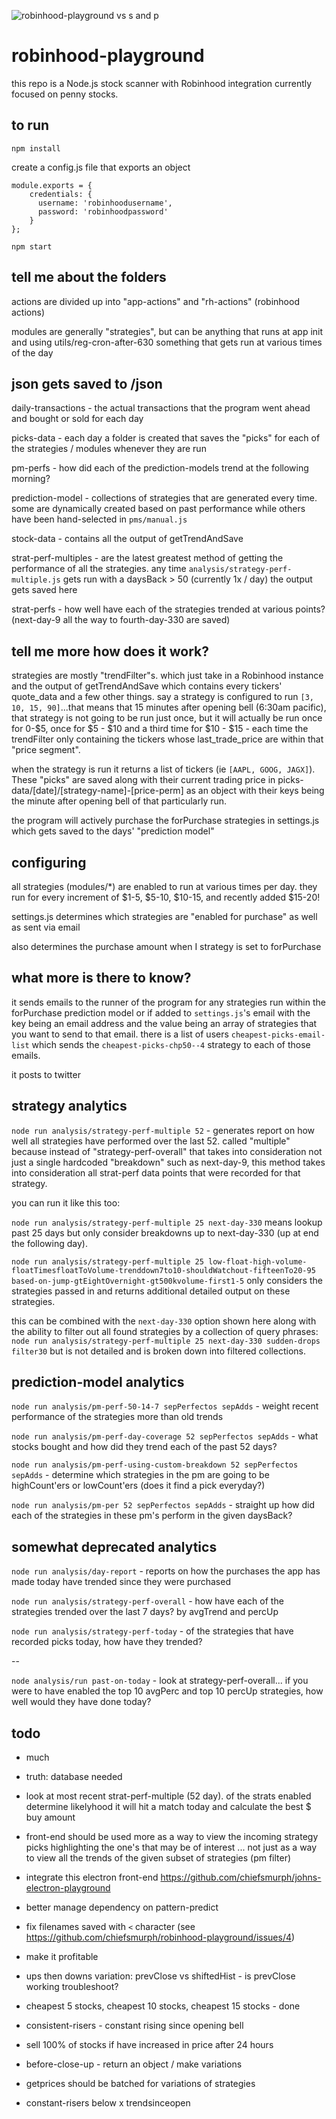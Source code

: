 ![robinhood-playground vs s and p](https://user-images.githubusercontent.com/11671559/45862255-d59bd780-bd25-11e8-9dd3-dff4b54f3ded.png)

# robinhood-playground

this repo is a Node.js stock scanner with Robinhood integration currently focused on penny stocks.

## to run

`npm install`

create a config.js file that exports an object
```
module.exports = {
    credentials: {
      username: 'robinhoodusername',
      password: 'robinhoodpassword'
    }
};
```

`npm start`

## tell me about the folders

actions are divided up into "app-actions" and "rh-actions" (robinhood actions)

modules are generally "strategies", but can be anything that runs at app init and using utils/reg-cron-after-630 something that gets run at various times of the day

## json gets saved to /json

daily-transactions - the actual transactions that the program went ahead and bought or sold for each day

picks-data - each day a folder is created that saves the "picks" for each of the strategies / modules whenever they are run

pm-perfs - how did each of the prediction-models trend at the following morning?

prediction-model - collections of strategies that are generated every time.  some are dynamically created based on past performance while others have been hand-selected in `pms/manual.js`

stock-data - contains all the output of getTrendAndSave

strat-perf-multiples - are the latest greatest method of getting the performance of all the strategies.  any time `analysis/strategy-perf-multiple.js` gets run with a daysBack > 50 (currently 1x / day) the output gets saved here

strat-perfs - how well have each of the strategies trended at various points? (next-day-9 all the way to fourth-day-330 are saved)



## tell me more how does it work?

strategies are mostly "trendFilter"s.  which just take in a Robinhood instance and the output of getTrendAndSave which contains every tickers' quote_data and a few other things.  say a strategy is configured to run `[3, 10, 15, 90]`...that means that 15 minutes after opening bell (6:30am pacific), that strategy is not going to be run just once, but it will actually be run once for 0-$5, once for $5 - $10 and a third time for $10 - $15 - each time the trendFilter only containing the tickers whose last_trade_price are within that "price segment".

when the strategy is run it returns a list of tickers (ie `[AAPL, GOOG, JAGX]`).  These "picks" are saved along with their current trading price in picks-data/[date]/[strategy-name]-[price-perm] as an object with their keys being the minute after opening bell of that particularly run.

the program will actively purchase the forPurchase strategies in settings.js which gets saved to the days' "prediction model"

## configuring

all strategies (modules/*) are enabled to run at various times per day.  they run for every increment of $1-5, $5-10, $10-15, and recently added $15-20!

settings.js determines which strategies are "enabled for purchase" as well as sent via email

also determines the purchase amount when I strategy is set to forPurchase

## what more is there to know?

it sends emails to the runner of the program for any strategies run within the forPurchase prediction model or if added to `settings.js`'s email with the key being an email address and the value being an array of strategies that you want to send to that email.  there is a list of users `cheapest-picks-email-list` which sends the `cheapest-picks-chp50--4` strategy to each of those emails.

it posts to twitter

## strategy analytics

`node run analysis/strategy-perf-multiple 52` - generates report on how well all strategies have performed over the last 52.  called "multiple" because instead of "strategy-perf-overall" that takes into consideration not just a single hardcoded "breakdown" such as next-day-9, this method takes into consideration all strat-perf data points that were recorded for that strategy.  

you can run it like this too:

`node run analysis/strategy-perf-multiple 25 next-day-330` means lookup past 25 days but only consider breakdowns up to next-day-330 (up at end the following day).   

`node run analysis/strategy-perf-multiple 25 low-float-high-volume-floatTimesfloatToVolume-trenddown7to10-shouldWatchout-fifteenTo20-95 based-on-jump-gtEightOvernight-gt500kvolume-first1-5` only considers the strategies passed in and returns additional detailed output on these strategies.  

this can be combined with the `next-day-330` option shown here along with the ability to filter out all found strategies by a collection of query phrases: `node run analysis/strategy-perf-multiple 25 next-day-330 sudden-drops filter30` but is not detailed and is broken down into filtered collections.

## prediction-model analytics

`node run analysis/pm-perf-50-14-7 sepPerfectos sepAdds` - weight recent performance of the strategies more than old trends

`node run analysis/pm-perf-day-coverage 52 sepPerfectos sepAdds` - what stocks bought and how did they trend each of the past 52 days?

`node run analysis/pm-perf-using-custom-breakdown 52 sepPerfectos sepAdds` - determine which strategies in the pm are going to be highCount'ers or lowCount'ers (does it find a pick everyday?)

`node run analysis/pm-per 52 sepPerfectos sepAdds` - straight up how did each of the strategies in these pm's perform in the given daysBack?

## somewhat deprecated analytics

`node run analysis/day-report` - reports on how the purchases the app has made today have trended since they were purchased

`node run analysis/strategy-perf-overall` - how have each of the strategies trended over the last 7 days?  by avgTrend and percUp

`node run analysis/strategy-perf-today` - of the strategies that have recorded picks today, how have they trended?

--

`node analysis/run past-on-today` - look at strategy-perf-overall... if you were to have enabled the top 10 avgPerc and top 10 percUp strategies, how well would they have done today?


## todo

* much
* truth: database needed
* look at most recent strat-perf-multiple (52 day).  of the strats enabled determine likelyhood it will hit a match today and calculate the best $ buy amount

* front-end should be used more as a way to view the incoming strategy picks highlighting the one's that may be of interest ... not just as a way to view all the trends of the given subset of strategies (pm filter)

* integrate this electron front-end https://github.com/chiefsmurph/johns-electron-playground
* better manage dependency on pattern-predict
* fix filenames saved with `<` character (see https://github.com/chiefsmurph/robinhood-playground/issues/4)
* make it profitable

* ups then downs variation: prevClose vs shiftedHist - is prevClose working troubleshoot?
* cheapest 5 stocks, cheapest 10 stocks, cheapest 15 stocks - done
* consistent-risers - constant rising since opening bell
* sell 100% of stocks if have increased in price after 24 hours
* before-close-up - return an object / make variations
* getprices should be batched for variations of strategies
* constant-risers below x trendsinceopen
